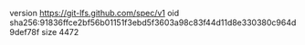 version https://git-lfs.github.com/spec/v1
oid sha256:91836ffce2bf56b01151f3ebd5f3603a98c83f44d11d8e330380c964d9def78f
size 4472
